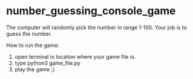 # number_guessing_console_game

The computer will randomly pick the number in range 1-100.
Your job is to guess the number.

How to run the game:
1. open terminal in location where your game file is.
2. type python3 game_file.py
3. play the game ;)